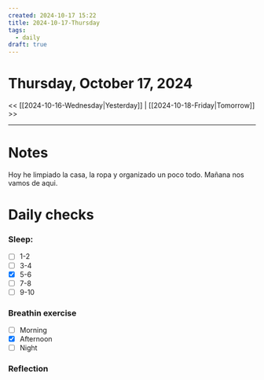 ```yaml
---
created: 2024-10-17 15:22
title: 2024-10-17-Thursday
tags:
  - daily
draft: true
---
```

# Thursday, October 17, 2024

<< [[2024-10-16-Wednesday|Yesterday]] | [[2024-10-18-Friday|Tomorrow]] >>

---
# Notes
Hoy he limpiado la casa, la ropa y organizado un poco todo. Mañana nos vamos de aqui.


# Daily checks
### Sleep:
- [ ] 1-2
- [ ] 3-4
- [x] 5-6
- [ ] 7-8
- [ ] 9-10
### Breathin exercise
- [ ] Morning
- [x] Afternoon
- [ ] Night
### Reflection
